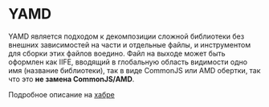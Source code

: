 # YAMD

YAMD является подходом к декомпозиции сложной библиотеки без внешних зависимостей на части и отдельные файлы, 
и инструментом для сборки этих файлов воедино. Файл на выходе может быть оформлен как IIFE, вводящий в глобальную 
область видимости одно имя (название библиотеки), так в виде CommonJS или AMD обертки, так что это 
**не замена CommonJS/AMD**.

Подробное описание на [хабре](http://habrahabr.ru/post/190700)
